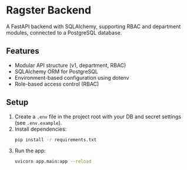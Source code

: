 # Ragster Backend

A FastAPI backend with SQLAlchemy, supporting RBAC and department modules, connected to a PostgreSQL database.

## Features

- Modular API structure (v1, department, RBAC)
- SQLAlchemy ORM for PostgreSQL
- Environment-based configuration using dotenv
- Role-based access control (RBAC)

## Setup

1. Create a `.env` file in the project root with your DB and secret settings (see `.env.example`).
2. Install dependencies:
   ```bash
   pip install -r requirements.txt
   ```
3. Run the app:
   ```bash
   uvicorn app.main:app --reload
   ```
